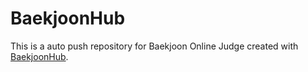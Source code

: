 # BaekjoonHub
This is a auto push repository for Baekjoon Online Judge created with [BaekjoonHub](https://github.com/BaekjoonHub/BaekjoonHub).
